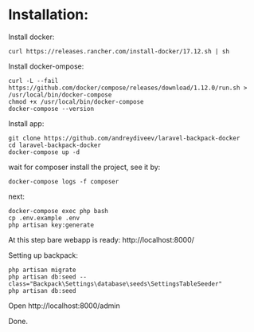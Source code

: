 # Installation:

Install docker:

    curl https://releases.rancher.com/install-docker/17.12.sh | sh

Install docker-ompose:

    curl -L --fail https://github.com/docker/compose/releases/download/1.12.0/run.sh > /usr/local/bin/docker-compose
    chmod +x /usr/local/bin/docker-compose
    docker-compose --version

Install app:

    git clone https://github.com/andreydiveev/laravel-backpack-docker
    cd laravel-backpack-docker
    docker-compose up -d

wait for composer install the project, see it by:

    docker-compose logs -f composer

next:

    docker-compose exec php bash
    cp .env.example .env
    php artisan key:generate

At this step bare webapp is ready:
http://localhost:8000/

Setting up backpack:

    php artisan migrate
    php artisan db:seed --class="Backpack\Settings\database\seeds\SettingsTableSeeder"
    php artisan db:seed

Open http://localhost:8000/admin

Done.

